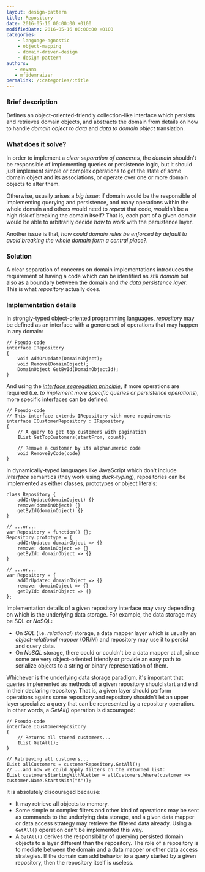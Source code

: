 ```yaml
---
layout: design-pattern
title: Repository
date: 2016-05-16 00:00:00 +0100
modifiedDate: 2016-05-16 00:00:00 +0100
categories:
    - language-agnostic
    - object-mapping
    - domain-driven-design
    - design-pattern
authors: 
   - eevans
   - mfidemraizer
permalink: /:categories/:title
---
```


### Brief description

Defines an object-oriented-friendly collection-like interface which persists and retrieves domain objects, and abstracts the domain from details on how to handle *domain object to data* and *data to domain object* translation.

### What does it solve?

In order to implement a *clear separation of concerns*, the *domain* shouldn't be responsible of implementing queries or persistence logic, but it should just implement simple or complex operations to get the state of some domain object and its associations, or operate over one or more domain objects to alter them. 

Otherwise, usually arises a *big issue*: if domain would be the responsible of implementing querying and persistence, and many operations within the whole domain and others would need to *repeat* that code, wouldn't be a high risk of breaking the domain itself? That is, each part of a given domain would be able to arbitrarily decide *how* to work with the persistence layer.

Another issue is that, *how could domain rules be enforced by default to avoid breaking the whole domain form a central place?*.

### Solution

A clear separation of concerns on domain implementations introduces the requirement of having a code which can be identified as *still domain* but also as a boundary between the domain and *the data persistence layer*. This is what *repository* actually does.

### Implementation details 

In strongly-typed object-oriented programming languages, *repository* may be defined as an interface with a generic set of operations that may happen in any domain:

	// Pseudo-code
	interface IRepository
	{
		void AddOrUpdate(DomainObject);
		void Remove(DomainObject);
		DomainObject GetById(DomainObjectId);
	}

And using the [*interface segregation principle*](https://en.wikipedia.org/wiki/Interface_segregation_principle), if more operations are required (i.e. *to implement more specific queries or persistence operations*), more specific interfaces can be defined:

    // Pseudo-code
    // This interface extends IRepository with more requirements
	interface ICustomerRepository : IRepository
	{
		// A query to get top customers with pagination
		IList GetTopCustomers(startFrom, count);

		// Remove a customer by its alphanumeric code
		void RemoveByCode(code)
	}

In dynamically-typed languages like JavaScript which don't include *interface* semantics (they work using *duck-typing*), repositories can be implemented as either classes, prototypes or object literals:

	class Repository {
		addOrUpdate(domainObject) {}		
		remove(domainObject) {}
		getById(domainObject) {}
	}

	// ...or...
	var Repository = function() {};
	Repository.prototype = {
		addOrUpdate: domainObject => {}		
		remove: domainObject => {}
		getById: domainObject => {}
	}

	// ...or...
	var Repository = {
		addOrUpdate: domainObject => {}		
		remove: domainObject => {}
		getById: domainObject => {}
	};

Implementation details of a given repository interface may vary depending on which is the underlying data storage. For example, the data storage may be SQL or *No*SQL:

- On *SQL* (i.e. *relational*) storage, a data mapper layer which is usually an *object-relational mapper* (OR/M) and repository may use it to persist and query data.
- On *NoSQL* storage, there could or couldn't be a data mapper at all, since some are very object-oriented friendly or provide an easy path to serialize objects to a string or binary representation of them.

Whichever is the underlying data storage paradigm, it's important that queries implemented as methods of a given repository should start and end in their declaring repository. That is, a given layer should perform operations agains some repository and repository shouldn't let an upper layer specialize a query that can be represented by a repository operation. In other words, a *GetAll()* operation is discouraged:

	// Pseudo-code
	interface ICustomerRepository
	{
		// Returns all stored customers...
		IList GetAll();
	}

	// Retrieving all customers...
	IList allCustomers = customerRepository.GetAll();
	// ...and now we could apply filters on the returned list:
	IList customersStartingWithALetter = allCustomers.Where(customer => customer.Name.StartsWith("A"));

It is absolutely discouraged because:

- It may retrieve all objects to memory.
- Some simple or complex filters and other kind of operations may be sent as commands to the underlying data storage, and a given data mapper or data access strategy may retrieve the filtered data already. Using a `GetAll()` operation can't be implemented this way.
- A `GetAll()` derives the responsibility of querying persisted domain objects to a layer different than the repository. The role of a repository is to mediate between the domain and a data mapper or other data access strategies. If the domain can add behavior to a query started by a given repository, then the repository itself is useless.